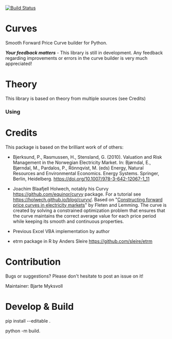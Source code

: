 [![Build Status](https://travis-ci.org/equinor/curves.svg?branch=master)](https://travis-ci.org/equinor/curves)

# Curves
Smooth Forward Price Curve builder for Python. 

**_Your feedback matters_** - This library is still in development. Any feedback regarding improvements or errors in the curve builder is very much appreciated! 

# Theory
This library is based on theory from multiple sources (see Credits)


### Using

# Credits

This package is based on the brilliant work of of others:


- Bjerksund, P., Rasmussen, H., Stensland, G. (2010). Valuation and Risk Management in the Norwegian Electricity Market. In: Bjørndal, E., Bjørndal, M., Pardalos, P., Rönnqvist, M. (eds) Energy, Natural Resources and Environmental Economics. Energy Systems. Springer, Berlin, Heidelberg. https://doi.org/10.1007/978-3-642-12067-1_11
- Joachim Blaafjell Holwech, notably his Curvy https://github.com/equinor/curvy package. For a tutorial see https://holwech.github.io/blog/curvy/. Based on "[Constructing forward price curves in electricity
markets](http://citeseerx.ist.psu.edu/viewdoc/download?doi=10.1.1.470.8485&rep=rep1&type=pdf)" by Fleten and Lemming. The curve is created by solving a constrained optimization problem that ensures that the curve maintains the correct average value for each price period while keeping its smooth and continuous properties.

- Previous Excel VBA implementation by author
- etrm package in R by Anders Sleire https://github.com/sleire/etrm


# Contribution
Bugs or suggestions? Please don't hesitate to post an issue on it!

Maintainer: Bjarte Myksvoll


# Develop & Build
pip install --editable .

python -m build.


